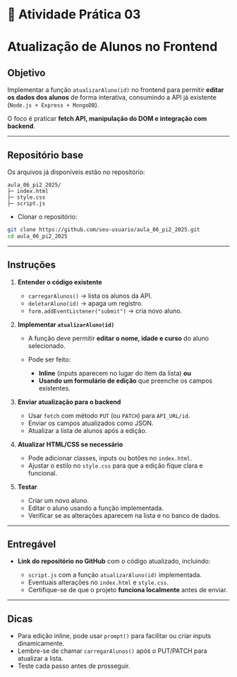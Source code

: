 # 📝 Atividade Prática 03
#  Atualização de Alunos no Frontend

## Objetivo

Implementar a função `atualizarAluno(id)` no frontend para permitir **editar os dados dos alunos** de forma interativa, consumindo a API já existente (`Node.js + Express + MongoDB`).

O foco é praticar **fetch API, manipulação do DOM e integração com backend**.

---

## Repositório base

Os arquivos já disponíveis estão no repositório:

```
aula_06_pi2_2025/
├─ index.html
├─ style.css
├─ script.js
```

* Clonar o repositório:

```bash
git clone https://github.com/seu-usuario/aula_06_pi2_2025.git
cd aula_06_pi2_2025
```

---

## Instruções

1. **Entender o código existente**

   * `carregarAlunos()` → lista os alunos da API.
   * `deletarAluno(id)` → apaga um registro.
   * `form.addEventListener("submit")` → cria novo aluno.

2. **Implementar `atualizarAluno(id)`**

   * A função deve permitir **editar o nome, idade e curso** do aluno selecionado.
   * Pode ser feito:

     * **Inline** (inputs aparecem no lugar do item da lista) **ou**
     * **Usando um formulário de edição** que preenche os campos existentes.

3. **Enviar atualização para o backend**

   * Usar `fetch` com método `PUT` (ou `PATCH`) para `API_URL/id`.
   * Enviar os campos atualizados como JSON.
   * Atualizar a lista de alunos após a edição.

4. **Atualizar HTML/CSS se necessário**

   * Pode adicionar classes, inputs ou botões no `index.html`.
   * Ajustar o estilo no `style.css` para que a edição fique clara e funcional.

5. **Testar**

   * Criar um novo aluno.
   * Editar o aluno usando a função implementada.
   * Verificar se as alterações aparecem na lista e no banco de dados.

---

## Entregável

* **Link do repositório no GitHub** com o código atualizado, incluindo:

  * `script.js` com a função `atualizarAluno(id)` implementada.
  * Eventuais alterações no `index.html` e `style.css`.
  * Certifique-se de que o projeto **funciona localmente** antes de enviar.

---

## Dicas

* Para edição inline, pode usar `prompt()` para facilitar ou criar inputs dinamicamente.
* Lembre-se de chamar `carregarAlunos()` após o PUT/PATCH para atualizar a lista.
* Teste cada passo antes de prosseguir.

